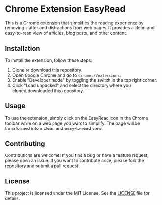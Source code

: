 # Chrome Extension EasyRead

This is a Chrome extension that simplifies the reading experience by removing clutter and distractions from web pages. It provides a clean and easy-to-read view of articles, blog posts, and other content.

## Installation

To install the extension, follow these steps:

1. Clone or download this repository.
2. Open Google Chrome and go to `chrome://extensions`.
3. Enable "Developer mode" by toggling the switch in the top right corner.
4. Click "Load unpacked" and select the directory where you cloned/downloaded this repository.

## Usage

To use the extension, simply click on the EasyRead icon in the Chrome toolbar while on a web page you want to simplify. The page will be transformed into a clean and easy-to-read view.

## Contributing

Contributions are welcome! If you find a bug or have a feature request, please open an issue. If you want to contribute code, please fork the repository and submit a pull request.

## License

This project is licensed under the MIT License. See the [LICENSE](LICENSE) file for details.